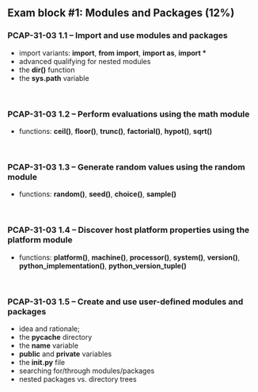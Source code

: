 ## Exam block #1: Modules and Packages (12%)

### PCAP-31-03 1.1 – Import and use modules and packages
* import variants: **import**, **from** **import**, **import as**, **import \***
* advanced qualifying for nested modules
* the **dir()** function
* the **sys.path** variable

<br>

### PCAP-31-03 1.2 – Perform evaluations using the math module
* functions: **ceil()**, **floor()**, **trunc()**, **factorial()**, **hypot()**, **sqrt()**
<br>

### PCAP-31-03 1.3 – Generate random values using the random module
* functions: **random()**, **seed()**, **choice()**, **sample()**

<br>

### PCAP-31-03 1.4 – Discover host platform properties using the platform module
* functions: **platform()**, **machine()**, **processor()**, **system()**, **version()**, **python_implementation()**, **python_version_tuple()**

<br>

### PCAP-31-03 1.5 – Create and use user-defined modules and packages
* idea and rationale;
* the **__pycache__** directory
* the **__name__** variable
* **public** and **private** variables
* the **__init__.py** file
* searching for/through modules/packages
* nested packages vs. directory trees
